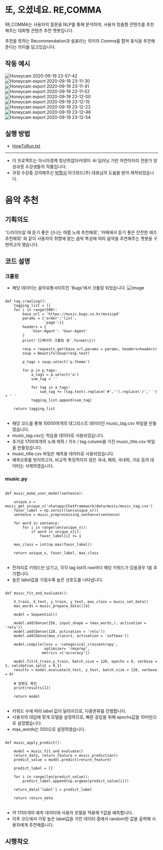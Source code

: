 # 또, 오셨네요. RE,COMMA
RE,COMMA는 사용자의 질문을 NLP를 통해 분석하여, 사용자 맞춤형 콘텐츠를 추천해주는 대화형 콘텐츠 추천 챗봇입니다.

추천을 뜻하는 Recommendation과 쉼표라는 의미의 Comma를 합쳐 휴식을 추천해준다는 의미를 담고있습니다.

## 작동 예시
![Honeycam 2020-09-19 22-57-42](https://user-images.githubusercontent.com/34763810/93669403-d6130880-face-11ea-9299-80a97e744e33.gif)
![Honeycam export 2020-09-19 23-11-30](https://user-images.githubusercontent.com/34763810/93669404-d6ab9f00-face-11ea-92a9-becf857692ff.jpg)
![Honeycam export 2020-09-19 23-11-41](https://user-images.githubusercontent.com/34763810/93669405-d7443580-face-11ea-8133-6503bacaf0c2.jpg)
![Honeycam export 2020-09-19 23-11-52](https://user-images.githubusercontent.com/34763810/93669464-4cb00600-facf-11ea-8fd5-c9dbc765b7eb.jpg)
![Honeycam export 2020-09-19 23-12-00](https://user-images.githubusercontent.com/34763810/93669475-8123c200-facf-11ea-8fde-be92797bfb8d.jpg)
![Honeycam export 2020-09-19 23-12-15](https://user-images.githubusercontent.com/34763810/93669398-d4e1db80-face-11ea-9888-cfe092a7912e.jpg)
![Honeycam export 2020-09-19 23-12-23](https://user-images.githubusercontent.com/34763810/93669400-d4e1db80-face-11ea-8d26-17879fa3a3da.jpg)
![Honeycam export 2020-09-19 23-12-46](https://user-images.githubusercontent.com/34763810/93669401-d57a7200-face-11ea-8354-bf46b87d7ac7.jpg)
![Honeycam export 2020-09-19 23-12-54](https://user-images.githubusercontent.com/34763810/93669402-d6130880-face-11ea-908e-37f94a0719f6.jpg)

## 실행 방법
- [HowToRun.txt](https://github.com/karunogi/Asia_NLP_Group3/blob/master/HowToRun.txt)
--------------
- 이 프로젝트는 아시아경제 청년취업아카데미: AI 딥러닝 기반 자연어처리 전문가 양성과정 수강생들의 작품입니다.
- 과정 수강중 강의해주신 [박형식](https://github.com/arkwith7/ArkChatBot) 아크위드(주) 대표님의 도움을 받아 제작되었습니다.

# 음악 추천

## 기획의도
'드라이브갈 때 듣기 좋은 신나는 여름 노래 추천해줘', '카페에서 듣기 좋은 잔잔한 재즈 추천해줘' 와 같이 사용자의 취향에 맡는 음악 특성에 따라 음악을 추천해주는 챗봇을 구현하고자 했습니다.


## 코드 설명

### 크롤링
- 해당 데이터는 음악유통사이트인 'Bugs'에서 크롤링 되었습니다.
![image](https://user-images.githubusercontent.com/68881092/93791896-c4b53200-fc6f-11ea-997d-1e3c090c9a25.png)

<pre>
<code>
def tag_crawling():
    tagging_list = []
    for i in range(500):        
        base_url = 'https://music.bugs.co.kr/musicpd'
        params = {'order':'list',
                  'page':i}
        headers = {
            'User-Agent': 'User-Agent'
        }
        print('{}페이지 크롤링 중'.format(i))

        resp = requests.get(base_url,params = params, headers=headers)
        soup = BeautifulSoup(resp.text)

        p_tags = soup.select('p.theme')
        
        for p in p_tags:    
            a_tags = p.select('a')
            sum_tag = ''
            
            for tag in a_tags:
                sum_tag += (tag.text).replace('#','').replace('/',' ') + ' '
            tagging_list.append(sum_tag)

    return tagging_list
</code>
</pre>
- 해당 코드를 통해 10000여개의 태그리스트 데이터인 music_tag.csv 파일을 만들었습니다.
- music_tag.csv는 학습용 데이터로 사용되었습니다.
- 추가로 1700여개의 노래 제목 / 가수 / tag column을 가진 music_title.csv 파일을 만들었습니다.
- music_title.csv 파일은 예측용 데이터로 사용되었습니다.
- 예측오류를 방지하고자, 비교적 특징적이지 않은 국내, 해외, 국내외, 가요 등의 데이터는 삭제하였습니다.


### music.py 
<pre>
<code>
def music_make_user_model(sentence):
    
    unique_x = music_get_unique_x('chatapp/ChatFramework/data/music/music_tag.csv')
    favor_label = np.zeros((len(unique_x)))
    sentence = music_preprocessing_sentence(sentence)

    for word in sentence:
        for i in range(len(unique_x)):
            if word in unique_x[i]:
                favor_label[i] += 1 

    max_class = int(np.max(favor_label))
    
    return unique_x, favor_label, max_class
</code>
</pre>
- 전처리로 키워드만 남기고, 각각 tag list의 row마다 해당 키워드가 있을경우 1을 추가합니다.
- 높은 label값을 가질수록 높은 선호도를 나타냅니다.

<pre>
<code>
def music_fit_and_evaluate():
    
    X_train, X_test, y_train, y_test, max_class = music_set_data()
    max_words = music_prepare_data()[4]
    
    model = Sequential() 
    
    model.add(Dense(256, input_shape = (max_words,), activation = 'relu'))
    model.add(Dense(128, activation = 'relu'))
    model.add(Dense(max_class+1, activation = 'softmax'))
    
    model.compile(loss = 'categorical_crossentropy',
                  optimizer= 'rmsprop',
                 metrics =['accuracy'])
    
    model.fit(X_train,y_train, batch_size = 128, epochs = 6, verbose = 1, validation_split = 0.1)
    results = model.evaluate(X_test, y_test, batch_size = 128, verbose = 0)
    
    # 정확도 확인
    print(results[1])
    
    return model
</code>
</pre>
- 키워드 수에 따라 label 값이 달라지므로, 다중분류를 진행합니다.
- 사용자의 대답에 맞게 모델을 설정하므로, 빠른 응답을 위해 epochs값을 10미만으로 설정했습니다.
- max_words는 500으로 설정하였습니다.

<pre>
<code>
def music_apply_predict():
    
    model = music_fit_and_evaluate()
    return_data, return_feature = music_prediction()    
    predict_value = model.predict(return_feature)
    
    predict_label = []
    
    for i in range(len(predict_value)):
        predict_label.append(np.argmax(predict_value[i]))
        
    return_data['label'] = predict_label
    
    return return_data
</code>
</pre>
- 약 1700개의 예측 데이터에 사용자 모델을 적용해 Y값을 예측합니다.
- 이후 코드에서 가장 높은 label값을 가진 데이터 중에서 random한 값을 출력해 사용자에게 추천해줍니다.

## 시행착오






